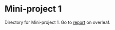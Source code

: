 # Mini-project 1

Directory for Mini-project 1. Go to [report](https://www.overleaf.com/project/6277ceb60c13b70741b2a454) on overleaf.
